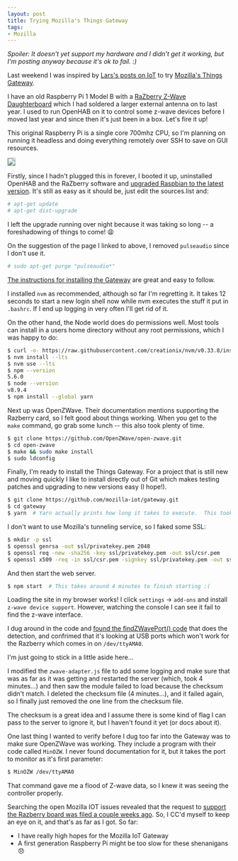 ```yaml
---
layout: post
title: Trying Mozilla's Things Gateway
tags:
- Mozilla
---
```


*Spoiler: It doesn't yet support my hardware and I didn't get it working, but
I'm posting anyway because it's ok to fail. :)*

Last weekend I was inspired by [Lars's posts on IoT][1] to try [Mozilla's Things
Gateway][2].

I have an old Raspberry Pi 1 Model B with a [RaZberry Z-Wave Daughterboard][3]
which I had soldered a larger external antenna on to last year.  I used to run
OpenHAB on it to control some z-wave devices before I moved last year and since
then it's just been in a box.  Let's fire it up!

This original Raspberry Pi is a single core 700mhz CPU, so I'm planning on
running it headless and doing everything remotely over SSH to save on GUI
resources.

<img style="border:1px solid #aaa;" src="{{ site.baseurl}}/public/img/2018.raspberry.pi.1.jpg" />

Firstly, since I hadn't plugged this in forever, I booted it up, uninstalled
OpenHAB and the RaZberry software and [upgraded Raspbian to the latest
version](https://www.raspberrypi.org/blog/raspbian-stretch/).  It's still as
easy as it should be, just edit the sources.list and:

```bash
# apt-get update
# apt-get dist-upgrade
```

I left the upgrade running over night because it was taking so long -- a
foreshadowing of things to come! 😩

On the suggestion of the page I linked to above, I removed `pulseaudio` since I
don't use it.

```bash
# sudo apt-get purge "pulseaudio*"
```

[The instructions for installing the Gateway][4] are great and easy to follow.

I installed `nvm` as recommended, although so far I'm regretting it.  It takes
12 seconds to start a new login shell now while nvm executes the stuff it put
in `.bashrc`.  If I end up logging in very often I'll get rid of it.

On the other hand, the Node world does do permissions well.  Most tools can
install in a users home directory without any root permissions, which I was
happy to do:

```bash
$ curl -o- https://raw.githubusercontent.com/creationix/nvm/v0.33.8/install.sh | bash
$ nvm install --lts
$ nvm use --lts
$ npm --version
5.6.0
$ node --version
v8.9.4
$ npm install --global yarn
```

Next up was OpenZWave.  Their documentation mentions supporting the Razberry
card, so I felt good about things working.  When you get to the `make` command,
go grab some lunch -- this also took plenty of time.

```bash
$ git clone https://github.com/OpenZWave/open-zwave.git
$ cd open-zwave
$ make && sudo make install
$ sudo ldconfig
```

Finally, I'm ready to install the Things Gateway.  For a project that is still
new and moving quickly I like to install directly out of Git which makes
testing patches and upgrading to new versions easy (I hope!).

```bash
$ git clone https://github.com/mozilla-iot/gateway.git
$ cd gateway
$ yarn  # Yarn actually prints how long it takes to execute.  This took 6070.32 seconds! 💤
```

I don't want to use Mozilla's tunneling service, so I faked some SSL:

```bash
$ mkdir -p ssl
$ openssl genrsa -out ssl/privatekey.pem 2048
$ openssl req -new -sha256 -key ssl/privatekey.pem -out ssl/csr.pem
$ openssl x509 -req -in ssl/csr.pem -signkey ssl/privatekey.pem -out ssl/certificate.pem
```

And then start the web server.

```bash
$ npm start  # This takes around 4 minutes to finish starting :(
```

Loading the site in my browser works!   I click `settings` -> `add-ons` and
install `z-wave device support`.  However, watching the console I can see it
fail to find the z-wave interface.

I dug around in the code and [found the findZWavePort() code][5] that does the
detection, and confrimed that it's looking at USB ports which won't work for
the Razberry which comes in on `/dev/ttyAMA0`.

<div class="aside">
I'm just going to stick in a little aside here...

I modified the `zwave-adapter.js` file to add some logging and make sure that
was as far as it was getting and restarted the server (which, took 4
minutes...) and then saw the module failed to load because the checksum didn't
match.  I deleted the checksum file (4 minutes...), and it failed again, so I
finally just removed the one line from the checksum file.

The checksum is a great idea and I assume there is some kind of flag I can pass
to the server to ignore it, but I haven't found it yet (or docs about it).
</div>

One last thing I wanted to verify before I dug too far into the Gateway was to
make sure OpenZWave was working.  They include a program with their code called
`MinOZW`.  I never found documentation for it, but it takes the port to monitor
as it's first parameter:

```bash
$ MinOZW /dev/ttyAMA0
```

That command gave me a flood of Z-wave data, so I knew it was seeing the
controller properly.

Searching the open Mozilla IOT issues revealed that the request to [support the Razberry
board was filed a couple weeks ago][6].  So, I CC'd myself to keep an eye on
it, and that's as far as I got.  So far:

* I have really high hopes for the Mozilla IoT Gateway
* A first generation Raspberry Pi might be too slow for these shenanigans 😞

[1]: http://www.twobraids.com/2018/02/lars-and-real-internet-of-things-part-1.html
[2]: https://iot.mozilla.org/gateway/
[3]: https://razberry.z-wave.me/
[4]: https://github.com/mozilla-iot/gateway/blob/master/README.md
[5]: https://github.com/mozilla-iot/zwave-adapter/blob/master/zwave-adapter.js#L368
[6]: https://github.com/mozilla-iot/zwave-adapter/issues/8
